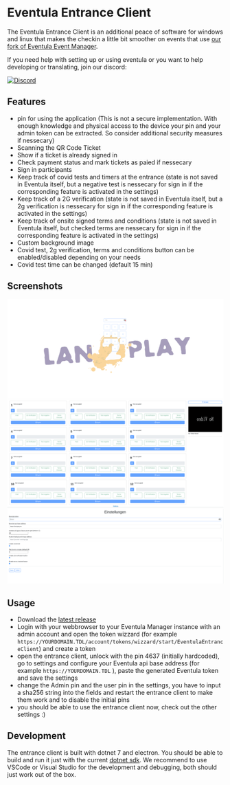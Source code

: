 # Eventula Entrance Client

The Eventula Entrance Client is an additional peace of software for windows and linux that makes the checkin a little bit smoother on events that use [our fork of Eventula Event Manager](https://github.com/Lan2Play/eventula-manager).

If you need help with setting up or using eventula or you want to help developing or translating, join our discord:

[![Discord](https://discordapp.com/api/guilds/748086853449810013/widget.png?style=banner3)](https://discord.gg/zF5C9WPWFq)

## Features

- pin for using the application (This is not a secure implementation. With enough knowledge and physical access to the device your pin and your admin token can be extracted. So consider additional security measures if nessecary)
- Scanning the QR Code Ticket
- Show if a ticket is already signed in
- Check payment status and mark tickets as paied if nessecary
- Sign in participants
- Keep track of covid tests and timers at the entrance (state is not saved in Eventula itself, but a negative test is nessecary for sign in if the corresponding feature is activated in the settings)
- Keep track of a 2G verification (state is not saved in Eventula itself, but a 2g verification is nessecary for sign in if the corresponding feature is activated in the settings)
- Keep track of onsite signed terms and conditions (state is not saved in Eventula itself, but checked terms are nessecary for sign in if the corresponding feature is activated in the settings)
- Custom background image
- Covid test, 2g verification, terms and conditions button can be enabled/disabled depending on your needs
- Covid test time can be changed (default 15 min)


## Screenshots

![Login Page](https://raw.githubusercontent.com/Lan2Play/eventula_entrance_client/main/Entrance_client_1.png)
![Main Page](https://raw.githubusercontent.com/Lan2Play/eventula_entrance_client/main/Entrance_client_2.png)
![Settings Page](https://raw.githubusercontent.com/Lan2Play/eventula_entrance_client/main/Entrance_client_3.png)

## Usage

- Download the [latest release](https://github.com/Lan2Play/eventula_entrance_client/releases/latest)
- Login with your webbrowser to your Eventula Manager instance with an admin account and open the token wizzard (for example `https://YOURDOMAIN.TDL/account/tokens/wizzard/start/EventulaEntranceClient`) and create a token
- open the entrance client, unlock with the pin 4637 (initially hardcoded), go to settings and configure your Eventula api base address (for example `https://YOURDOMAIN.TDL` ), paste the generated Eventula token and save the settings
- change the Admin pin and the user pin in the settings, you have to input a sha256 string into the fields and restart the entrance client to make them work and to disable the initial pins
- you should be able to use the entrance client now, check out the other settings :)

## Development

The entrance client is built with dotnet 7 and electron. You should be able to build and run it just with the current [dotnet sdk](https://dotnet.microsoft.com/en-us/download). 
We recommend to use VSCode or Visual Studio for the development and debugging, both should just work out of the box.
